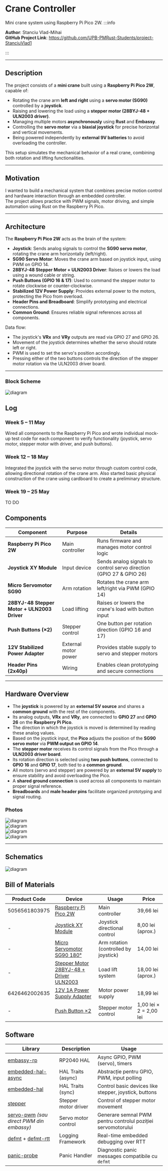 # Crane Controller

Mini crane system using Raspberry Pi Pico 2W.
:::info


**Author**: Stanciu Vlad-Mihai \
**GitHub Project Link**: https://github.com/UPB-PMRust-Students/proiect-StanciuVlad1

:::

---

## Description

The project consists of a **mini crane** built using a **Raspberry Pi Pico 2W**, capable of:

- Rotating the crane arm **left and right** using a **servo motor (SG90)** controlled by a **joystick**.
- Raising and lowering the load using a **stepper motor (28BYJ-48 + ULN2003 driver)**.
- Managing multiple motors **asynchronously** using **Rust** and **Embassy**.
- Controlling the **servo motor** via a **biaxial joystick** for precise horizontal and vertical movements.
- Being powered independently by **external 9V batteries** to avoid overloading the controller.

This setup simulates the mechanical behavior of a real crane, combining both rotation and lifting functionalities.

---

## Motivation

I wanted to build a mechanical system that combines precise motion control and hardware interaction through an embedded controller.  
The project allows practice with PWM signals, motor driving, and simple automation using Rust on the Raspberry Pi Pico.

---

## Architecture

The **Raspberry Pi Pico 2W** acts as the brain of the system:

- **Joystick**: Sends analog signals to control the **SG90 servo motor**, rotating the crane arm horizontally (left/right).
- **SG90 Servo Motor**: Moves the crane arm based on joystick input, using PWM on GPIO 14.
- **28BYJ-48 Stepper Motor + ULN2003 Driver**: Raises or lowers the load using a wound cable or string.
- **Push Buttons (GPIO 16 & 17)**: Used to command the stepper motor to rotate clockwise or counter-clockwise.
- **Stabilized 12V Power Supply**: Provides external power to the motors, protecting the Pico from overload.
- **Header Pins and Breadboard**: Simplify prototyping and electrical connections.
- **Common Ground**: Ensures reliable signal references across all components.

Data flow:

- The joystick's **VRx** and **VRy** outputs are read via GPIO 27 and GPIO 26.
- Movement of the joystick determines whether the servo should rotate left or right.
- PWM is used to set the servo's position accordingly.
- Pressing either of the two buttons controls the direction of the stepper motor rotation via the ULN2003 driver board.

---

### Block Scheme

![diagram](./photos/crane_blockDiagram.webp)

## Log

### Week 5 – 11 May

Wired all components to the Raspberry Pi Pico and wrote individual mock-up test code for each component to verify functionality (joystick, servo motor, stepper motor with driver, and push buttons).

### Week 12 – 18 May

Integrated the joystick with the servo motor through custom control code, allowing directional rotation of the crane arm. Also started basic physical construction of the crane using cardboard to create a preliminary structure.


### Week 19 – 25 May

TO DO

## Components

| Component                                   | Purpose              | Details                                                       |
| ------------------------------------------- | -------------------- | ------------------------------------------------------------- |
| **Raspberry Pi Pico 2W**                    | Main controller      | Runs firmware and manages motor control logic                 |
| **Joystick XY Module**                      | Input device         | Sends analog signals to control servo direction (GPIO 27 & GPIO 26)               |
| **Micro Servomotor SG90**                   | Arm rotation         | Rotates the crane arm left/right via PWM (GPIO 14)            |
| **28BYJ-48 Stepper Motor + ULN2003 Driver** | Load lifting         | Raises or lowers the crane's load with button input           |
| **Push Buttons (×2)**                       | Stepper control      | One button per rotation direction (GPIO 16 and 17)            |
| **12V Stabilized Power Adapter**            | External motor power | Provides stable supply to servo and stepper motors            |
| **Header Pins (2x40p)**                     | Wiring               | Enables clean prototyping and secure connections              |


---

## Hardware Overview

- The **joystick** is powered by an **external 5V source** and shares a **common ground** with the rest of the components.
- Its analog outputs, **VRx** and **VRy**, are connected to **GPIO 27** and **GPIO 26** on the **Raspberry Pi Pico**.
- The direction in which the joystick is moved is determined by reading these analog values.
- Based on the joystick input, the **Pico** adjusts the position of the **SG90 servo motor** via **PWM output on GPIO 14**.
- The **stepper motor** receives its control signals from the Pico through a **ULN2003 driver board**.
- Its rotation direction is selected using **two push buttons**, connected to **GPIO 16** and **GPIO 17**, both tied to a **common ground**.
- All motors (servo and stepper) are powered by an **external 5V supply** to ensure stability and avoid overloading the Pico.
- A **shared ground connection** is used across all components to maintain proper signal reference.
- **Breadboards** and **male header pins** facilitate organized prototyping and signal routing.

### Photos

![diagram](./photos/joystick.webp)  
![diagram](./photos/picos.webp)  
![diagram](./photos/picos2.webp)  
![diagram](./photos/servoStepper.webp)

---

## Schematics

![diagram](./photos/schematic.svg)

## Bill of Materials

| Product Code     | Device                                                                                                                                                     | Usage                                 | Price                   |
| ---------------- | ---------------------------------------------------------------------------------------------------------------------------------------------------------- | ------------------------------------- | ----------------------- |
| 5056561803975    | [Raspberry Pi Pico 2W](https://www.optimusdigital.ro/ro/raspberry-pi-placi/13327-raspberry-pi-pico-2w.html)                                                | Main controller                       | 39,66 lei               |
| -                | [Joystick XY Module](https://www.ardumarket.ro/ro/product/modul-arduino-xy-joystick?gad_source=1&gad_campaignid=22143406947&gbraid=0AAAAA-sic2TXGO4ckq7TMNGct-V4kJetp&gclid=Cj0KCQjwiqbBBhCAARIsAJSfZkbmcdvbndtY8V4cN8bssjhwYeATPo96KHRt2tGn088sG_zf64IX6i4aAuGgEALw_wcB) | Joystick directional control          | 8,00 lei (aprox.)       |
| -                | [Micro Servomotor SG90 180°](https://www.ardumarket.ro/ro/product/sg90-rc-mini-servo-motor?search=servo+motor+sg90)                                        | Arm rotation (controlled by joystick) | 14,00 lei               |
| -                | [Stepper Motor 28BYJ-48 + Driver ULN2003](https://ardushop.ro/ro/electronica/656-stepper-motor-pas-cu-pas-5v-dc-28byj-48-cu-reductie-driver-6427854008176.html?gad_source=1&gad_campaignid=22058879462&gbraid=0AAAAADlKU-6Mwhj2CaAa-5jV0Ic3VkQvP&gclid=Cj0KCQjwiqbBBhCAARIsAJSfZkYgGtaoFkhDAPYvw6sTrXxd51G-U9_Q8K28k4bR8H2DWxqsIo7h6RcaAn2dEALw_wcB) | Load lift system                      | 18,00 lei (aprox.)      |
| 6426462002635    | [12V 1A Power Supply Adapter](https://www.optimusdigital.ro/ro/electronica-de-putere-alimentatoare-priza/2885-alimentator-stabilizat-12v-1000ma.html?search_query=Alimentator+Stabilizat+12+V+1000+mA&results=12) | Motor power supply                    | 18,99 lei               |
| -                | [Push Button ×2](https://ardushop.ro/ro/butoane--switch-uri/713-buton-mic-push-button-trough-hole-6427854009050.html)                                     | Stepper motor control                 | 1,00 lei × 2 = 2,00 lei |


## Software

| Library                                                                                           | Description          | Usage                                                        |
| ------------------------------------------------------------------------------------------------- | -------------------- | ------------------------------------------------------------ |
| [embassy-rp](https://github.com/embassy-rs/embassy)                                               | RP2040 HAL           | Async GPIO, PWM (servo), timers                              |
| [embedded-hal-async](https://github.com/rust-embedded/embedded-hal)                               | HAL Traits (async)   | Abstracție pentru GPIO, PWM, input polling                   |
| [embedded-hal](https://github.com/rust-embedded/embedded-hal)                                     | HAL Traits (sync)    | Control basic devices like stepper, joystick, buttons        |
| [stepper](https://crates.io/crates/stepper)                                                       | Stepper motor driver | Control of stepper motor movement                            |
| [servo-pwm](https://crates.io/crates/servo-pwm) _(sau direct PWM din embassy)_                    | Servo motor control  | Generare semnal PWM pentru controlul poziției servomotorului |
| [defmt](https://github.com/knurling-rs/defmt) + [defmt-rtt](https://github.com/knurling-rs/defmt) | Logging Framework    | Real-time embedded debugging over RTT                        |
| [panic-probe](https://github.com/knurling-rs/panic-probe)                                         | Panic Handler        | Diagnostic panic messages compatibile cu `defmt`             |

